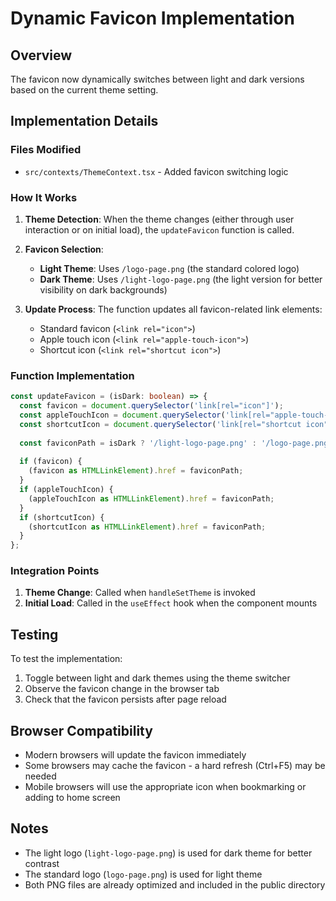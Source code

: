 # Dynamic Favicon Implementation

## Overview
The favicon now dynamically switches between light and dark versions based on the current theme setting.

## Implementation Details

### Files Modified
- `src/contexts/ThemeContext.tsx` - Added favicon switching logic

### How It Works

1. **Theme Detection**: When the theme changes (either through user interaction or on initial load), the `updateFavicon` function is called.

2. **Favicon Selection**:
   - **Light Theme**: Uses `/logo-page.png` (the standard colored logo)
   - **Dark Theme**: Uses `/light-logo-page.png` (the light version for better visibility on dark backgrounds)

3. **Update Process**: The function updates all favicon-related link elements:
   - Standard favicon (`<link rel="icon">`)
   - Apple touch icon (`<link rel="apple-touch-icon">`)
   - Shortcut icon (`<link rel="shortcut icon">`)

### Function Implementation

```typescript
const updateFavicon = (isDark: boolean) => {
  const favicon = document.querySelector('link[rel="icon"]');
  const appleTouchIcon = document.querySelector('link[rel="apple-touch-icon"]');
  const shortcutIcon = document.querySelector('link[rel="shortcut icon"]');
  
  const faviconPath = isDark ? '/light-logo-page.png' : '/logo-page.png';
  
  if (favicon) {
    (favicon as HTMLLinkElement).href = faviconPath;
  }
  if (appleTouchIcon) {
    (appleTouchIcon as HTMLLinkElement).href = faviconPath;
  }
  if (shortcutIcon) {
    (shortcutIcon as HTMLLinkElement).href = faviconPath;
  }
};
```

### Integration Points

1. **Theme Change**: Called when `handleSetTheme` is invoked
2. **Initial Load**: Called in the `useEffect` hook when the component mounts

## Testing

To test the implementation:

1. Toggle between light and dark themes using the theme switcher
2. Observe the favicon change in the browser tab
3. Check that the favicon persists after page reload

## Browser Compatibility

- Modern browsers will update the favicon immediately
- Some browsers may cache the favicon - a hard refresh (Ctrl+F5) may be needed
- Mobile browsers will use the appropriate icon when bookmarking or adding to home screen

## Notes

- The light logo (`light-logo-page.png`) is used for dark theme for better contrast
- The standard logo (`logo-page.png`) is used for light theme
- Both PNG files are already optimized and included in the public directory